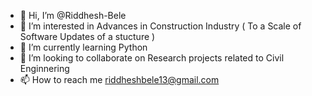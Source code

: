 - 👋 Hi, I’m @Riddhesh-Bele
- 👀 I’m interested in Advances in Construction Industry ( To a Scale of Software Updates of a stucture )
- 🌱 I’m currently learning Python
- 💞️ I’m looking to collaborate on Research projects related to Civil Enginnering
- 📫 How to reach me riddheshbele13@gmail.com

<!---
Riddhesh-Bele/Riddhesh-Bele is a ✨ special ✨ repository because its `README.md` (this file) appears on your GitHub profile.
You can click the Preview link to take a look at your changes.
--->

